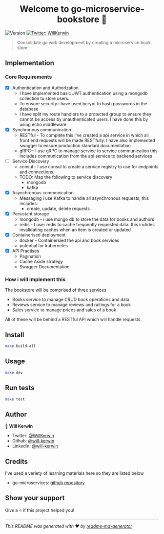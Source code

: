<h1 align="center">Welcome to go-microservice-bookstore 👋</h1>
<p>
  <img alt="Version" src="https://img.shields.io/badge/version-1.0.0-blue.svg?cacheSeconds=2592000" />
  <a href="https://twitter.com/WillKerwin" target="_blank">
    <img alt="Twitter: WillKerwin" src="https://img.shields.io/twitter/follow/WillKerwin.svg?style=social" />
  </a>
</p>

> Consolidate go web development by creating a microservice book store

## Implementation

### Core Requirements

- [x] Authentication and Authorization
  - I have implemented basic JWT authentication using a mongodb collection to store users.
  - To ensure security i have used bcrypt to hash passwords in the database
  - I have split my route handlers to a protected group to ensure they cannot be access by unauthenticated users. I have done this by using echo middleware
- [x] Synchronous communication
  - RESTful - To complete this i've created a api service in which all front end requests will be made RESTfully. I have also implemented swagger to ensure production standard documentation
  - gRPC - I use gRPC to manage service to service communication this includes communication from the api service to backend services
- [ ] Service Discovery
  - consul - I use consul to create a service registry to use for endpoints and connections.
  - TODO: Map the following to service discovery
    - mongodb
    - kafka
- [x] Asynchronous communication
  - Messaging i use Kafka to handle all asynchronous requests, this includes:
    - create, update, delete requests
- [x] Persistant storage
  - mongodb - i use mongo db to store the data for books and authors
  - redis - I user redis to cache frequently requested data. this inclides invalidating caches when an item is created or updated
- [x] Containerised deployment
  - docker - Containersied the api and book services
  - potential for kubernetes
- [x] API Practises
  - Pagination
  - Cache Aside strategy
  - Swagger Documentation

### How i will implement this

The bookstore will be comprised of three services

- Books service to manage CRUD book operations and data
- Reviews service to manage reviews and raitings for a book
- Sales service to manage prices and sales of a book

All of these will be behind a RESTful API which will handle requests.

## Install

```sh
make build-all
```

## Usage

```sh
make dev
```

## Run tests

```sh
make test
```

## Author

👤 **Will Kerwin**

- Twitter: [@WillKerwin](https://twitter.com/WillKerwin)
- Github: [@will-kerwin](https://github.com/will-kerwin)
- LinkedIn: [@will-kerwin](https://linkedin.com/in/will-kerwin)

## Credits

I've used a veriety of learning materials here so they are listed below

- go-microservices: [github repository](https://github.com/manavkush/microservices-go)

## Show your support

Give a ⭐️ if this project helped you!

***
_This README was generated with ❤️ by [readme-md-generator](https://github.com/kefranabg/readme-md-generator)_
